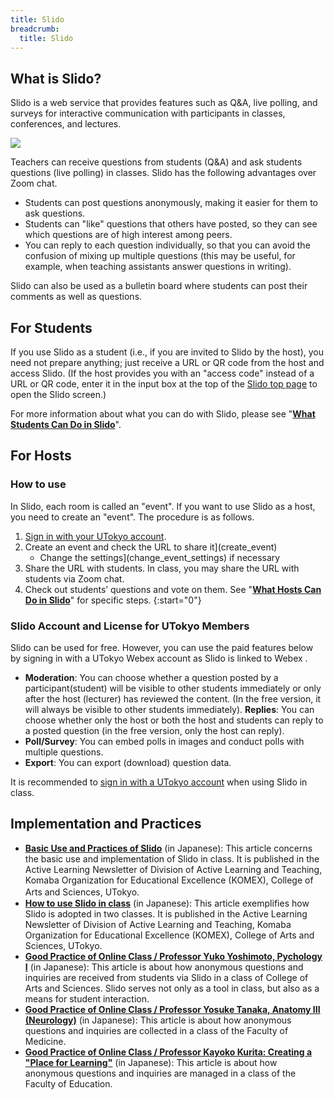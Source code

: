 ```yaml
---
title: Slido
breadcrumb:
  title: Slido
---
```

## What is Slido?

Slido is a web service that provides features such as Q&A, live polling, and surveys for interactive communication with participants in classes, conferences, and lectures.

<img src="img/audience_qa_3.png">

Teachers can receive questions from students (Q&A) and ask students questions (live polling) in classes. Slido has the following advantages over Zoom chat.

- Students can post questions anonymously, making it easier for them to ask questions.
- Students can "like" questions that others have posted, so they can see which questions are of high interest among peers.
- You can reply to each question individually, so that you can avoid the confusion of mixing up multiple questions (this may be useful, for example, when teaching assistants answer questions in writing).

Slido can also be used as a bulletin board where students can post their comments as well as questions.

## For Students

If you use Slido as a student (i.e., if you are invited to Slido by the host), you need not prepare anything; just receive a URL or QR code from the host and access Slido. (If the host provides you with an "access code" instead of a URL or QR code, enter it in the input box at the top of the [Slido top page](https://www.sli.do/) to open the Slido screen.)

For more information about what you can do with Slido, please see "**[What Students Can Do in Slido](how_to_use_audience)**".

## For Hosts

### How to use

In Slido, each room is called an "event". If you want to use Slido as a host, you need to create an "event". The procedure is as follows.

1. [Sign in with your UTokyo account](login). 
2. Create an event and check the URL to share it](create_event)
    - Change the settings](change_event_settings) if necessary 
3. Share the URL with students. In class, you may share the URL with students via Zoom chat. 
4. Check out students’ questions and vote on them. See "**[What Hosts Can Do in Slido](how_to_use_host)**" for specific steps.
{:start="0"}

### Slido Account and License for UTokyo Members
Slido can be used for free. However, you can use the paid features below by signing in with a UTokyo Webex account as Slido is linked to Webex .
* **Moderation**: You can choose whether a question posted by a participant(student) will be visible to other students immediately or only after the host (lecturer) has reviewed the content. (In the free version, it will always be visible to other students immediately).
**Replies**: You can choose whether only the host or both the host and students can reply to a posted question (in the free version, only the host can reply).
* **Poll/Survey**: You can embed polls in images and conduct polls with multiple questions.
* **Export**: You can export (download) question data.

It is recommended to [sign in with a UTokyo account](login) when using Slido in class.


## Implementation and Practices 

* **[Basic Use and Practices of Slido](https://dalt.c.u-tokyo.ac.jp/wp-content/uploads/2019/02/KOMEX-DALT-Newsletter-201806.pdf)** (in Japanese): This article concerns the basic use and implementation of Slido in class. It is published in the Active Learning Newsletter of Division of Active Learning and Teaching, Komaba Organization for Educational Excellence (KOMEX), College of Arts and Sciences, UTokyo. 　
* **[How to use Slido in class](https://dalt.c.u-tokyo.ac.jp/wp-content/uploads/2019/07/KOMEX-DALT-Newsletter-201907.pdf)** (in Japanese): This article exemplifies how Slido is adopted in two classes. It is published in the Active Learning Newsletter of Division of Active Learning and Teaching, Komaba Organization for Educational Excellence (KOMEX), College of Arts and Sciences, UTokyo. 
* **[Good Practice of Online Class / Professor Yuko Yoshimoto, Pychology I](/good-practice/interview/yotsumoto)** (in Japanese): This article is about how anonymous questions and inquiries are received from students via Slido in a class of College of Arts and Sciences. Slido serves not only as a tool in class, but also as a means for student interaction. 
* **[Good Practice of Online Class / Professor Yosuke Tanaka, Anatomy III (Neurology)](/good-practice/interview/tanaka)** (in Japanese): This article is about how anonymous questions and inquiries are collected in a class of the Faculty of Medicine.
* **[Good Practice of Online Class / Professor Kayoko Kurita: Creating a "Place for Learning"](/good-practice/interview/kurita)** (in Japanese): This article is about how anonymous questions and inquiries are managed in a class of the Faculty of Education. 

